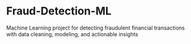 # Fraud-Detection-ML
Machine Learning project for detecting fraudulent financial transactions with data cleaning, modeling, and actionable insights
